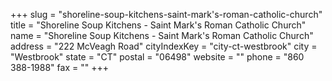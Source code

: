 +++
slug = "shoreline-soup-kitchens-saint-mark's-roman-catholic-church"
title = "Shoreline Soup Kitchens - Saint Mark's Roman Catholic Church"
name = "Shoreline Soup Kitchens - Saint Mark's Roman Catholic Church"
address = "222 McVeagh Road"
cityIndexKey = "city-ct-westbrook"
city = "Westbrook"
state = "CT"
postal = "06498"
website = ""
phone = "860 388-1988"
fax = ""
+++
